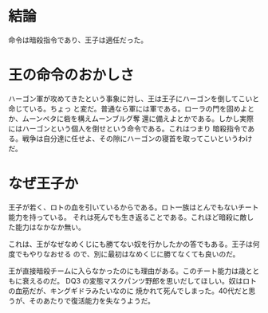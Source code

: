 # 結論

命令は暗殺指令であり、王子は適任だった。

# 王の命令のおかしさ

ハーゴン軍が攻めてきたという事象に対し、王は王子にハーゴンを倒してこいと命じている。ちょっ
と変だ。普通なら軍には軍である。ローラの門を固めよとか、ムーンペタに砦を構えムーンブルグ奪
還に備えよとかである。しかし実際にはハーゴンという個人を倒せという命令である。これはつまり
暗殺指令である。戦争は自分達に任せよ、その隙にハーゴンの寝首を取ってこいというわけだ。

# なぜ王子か

王子が若く、ロトの血を引いているからである。ロト一族はとんでもないチート能力を持っている。
それは死んでも生き返ることである。これほど暗殺に敵した能力はなかなか無い。

これは、王がなぜなめくじにも勝てない奴を行かしたかの答でもある。王子は何度でもやりなおせる
ので、別に最初はなめくじに勝てなくても良いのだ。

王が直接暗殺チームに入らなかったのにも理由がある。このチート能力は歳とともに衰えるのだ。
DQ3 の変態マスクパンツ野郎を思いだしてほしい。奴はロトの血筋だが、キングギドラみたいなのに
焼かれて死んでしまった。40代だと思うが、そのあたりで復活能力を失なうようだ。

<!-- vim: set tw=90 filetype=markdown : -->

